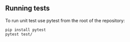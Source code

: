 ## Running tests

To run unit test use pytest from the root of the repository:

```commandline
pip install pytest
pytest test/
```

